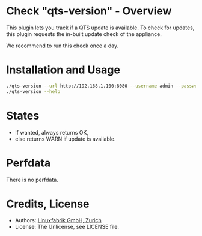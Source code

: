 # Check "qts-version" - Overview

This plugin lets you track if a QTS update is available. To check for updates, this plugin requests the in-built update check of the appliance.

We recommend to run this check once a day.

# Installation and Usage

```bash
./qts-version --url http://192.168.1.100:8080 --username admin --password my-password
./qts-version --help
```


# States

* If wanted, always returns OK,
* else returns WARN if update is available.


# Perfdata

There is no perfdata.


# Credits, License

* Authors: [Linuxfabrik GmbH, Zurich](https://www.linuxfabrik.ch)
* License: The Unlicense, see LICENSE file.
